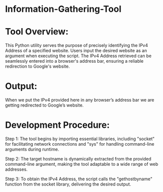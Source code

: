 # Information-Gathering-Tool

# Tool Overview:
This Python utility serves the purpose of precisely identifying the IPv4 Address of a specified
website. Users input the desired website as an argument when executing the script. The IPv4
Address retrieved can be seamlessly entered into a browser's address bar, ensuring a reliable
redirection to Google's website.

# Output:
When we put the IPv4 provided here in any browser’s address bar we are getting redirected
to Google’s website.

# Development Procedure:

Step 1: The tool begins by importing essential libraries, including "socket" for facilitating
network connections and "sys" for handling command-line arguments during runtime.

Step 2: The target hostname is dynamically extracted from the provided command-line
argument, making the tool adaptable to a wide range of web addresses.

Step 3: To obtain the IPv4 Address, the script calls the "gethostbyname" function from the
socket library, delivering the desired output.
